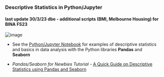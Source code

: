### Descriptive Statistics in Python/Jupyter
#### last update 30/3/23 dbe - additional scripts (BMI, Melbourne Housing) for BINA FS23

![image](https://user-images.githubusercontent.com/52699611/159779822-ae047010-c86b-4d64-873c-1aae9cca0cd9.png)

+ See the [Python/Jupyter Notebook](https://github.com/sawubona-repo/BINA-FS24-WORK/blob/fa6c45a124a2c006b076084b1bfa2a6b5bb32894/LB04-DescriptiveStatistics/Python/Python_JUPYTER_Descriptive_Statistics.ipynb) for examples of descriptive statistics and basics in data analysis with the Python libraries **Pandas** and **Seaborn** 

+ *Pandas/Seaborn for Newbies Tutorial* - [A Quick Guide on Descriptive Statistics using Pandas and Seaborn](https://towardsdatascience.com/a-quick-guide-on-descriptive-statistics-using-pandas-and-seaborn-2aadc7395f32) 
